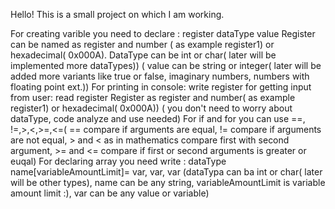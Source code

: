 Hello! This is a small project on which I am working.

For creating varible you need to declare : register dataType value
Register can be named as register and number ( as example register1) or hexadecimal( 0x000A).
DataType can be int or char( later will be implemented more dataTypes)) ( value can be string or
integer( later will be added more variants like true or false, imaginary numbers, numbers with floating point ext.))
For printing in console: write register
for getting input from user: read register
Register as register and number( as example register1) or hexadecimal( 0x000A)) ( you don't need to worry about dataType, code analyze and use needed)
For if and for you can use ==, !=,>,<,>=,<=( == compare if arguments are equal, != compare if arguments are not equal, > and < as in mathematics compare first with second argument, >= and <= compare if first or second arguments is greater or euqal)
For declaring array you need write : dataType name[variableAmountLimit]= var, var, var
(dataTypa can ba int or char( later will be other types), name can be any string, variableAmountLimit is variable amount limit :), var can be any value or variable) 


